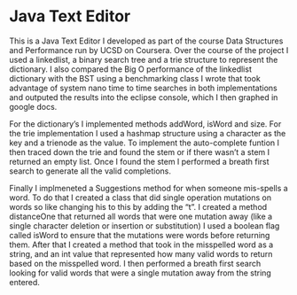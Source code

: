 # Java Text Editor
This is a Java Text Editor I developed as part of the course Data Structures and Performance run by UCSD on Coursera. 
Over the course of the project I used a linkedlist, a binary search tree and a trie structure to represent the dictionary. I also compared the Big O performance of the linkedlist dictionary with the BST using a benchmarking class I wrote that took advantage of system nano time to time searches in both implementations and outputed the results into the eclipse console, which I then graphed in google docs.  

For the dictionary’s I implemented methods addWord, isWord and size. For the trie implementation I used a hashmap structure using a character as the key and a trienode as the value. To implement the auto-complete funtion I then traced down the trie and found the stem or if there wasn’t a stem I returned an empty list. Once I found the stem I performed a breath first search to generate all the valid completions. 

Finally I implmeneted a Suggestions method for when someone mis-spells a word. To do that I created a class that did single operation mutations on words so like changing his to this by adding the “t”. I created a method distanceOne that returned all words that were one mutation away (like a single character deletion or insertion or substitution) I used a boolean flag called isWord to ensure that the mutations were words before returning them. After that I created a method that took in the misspelled word as a string, and an int value that represented how many valid words to return based on the misspelled word. I then performed a breath first search looking for valid words that were a single mutation away from the string entered.
